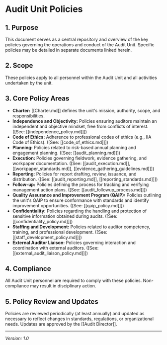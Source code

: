 # Audit Unit Policies

## 1. Purpose
This document serves as a central repository and overview of the key policies governing the operations and conduct of the Audit Unit. Specific policies may be detailed in separate documents linked herein.

## 2. Scope
These policies apply to all personnel within the Audit Unit and all activities undertaken by the unit.

## 3. Core Policy Areas
- **Charter:** [[Charter.md]] defines the unit's mission, authority, scope, and responsibilities.
- **Independence and Objectivity:** Policies ensuring auditors maintain an independent and objective mindset, free from conflicts of interest. ([See: [[independence_policy.md]]])
- **Code of Ethics:** Adherence to professional codes of ethics (e.g., IIA Code of Ethics). ([See: [[code_of_ethics.md]]])
- **Planning:** Policies related to risk-based annual planning and engagement planning. ([See: [[audit_planning.md]]])
- **Execution:** Policies governing fieldwork, evidence gathering, and workpaper documentation. ([See: [[audit_execution.md]], [[workpaper_standards.md]], [[evidence_gathering_guidelines.md]]])
- **Reporting:** Policies for report drafting, review, issuance, and distribution. ([See: [[audit_reporting.md]], [[reporting_standards.md]]])
- **Follow-up:** Policies defining the process for tracking and verifying management action plans. ([See: [[audit_followup_process.md]]])
- **Quality Assurance and Improvement Program (QAIP):** Policies outlining the unit's QAIP to ensure conformance with standards and identify improvement opportunities. ([See: [[qaip_policy.md]]])
- **Confidentiality:** Policies regarding the handling and protection of sensitive information obtained during audits. ([See: [[confidentiality_policy.md]]])
- **Staffing and Development:** Policies related to auditor competency, training, and professional development. ([See: [[staff_development_policy.md]]])
- **External Auditor Liaison:** Policies governing interaction and coordination with external auditors. ([See: [[external_audit_liaison_policy.md]]])

## 4. Compliance
All Audit Unit personnel are required to comply with these policies. Non-compliance may result in disciplinary action.

## 5. Policy Review and Updates
Policies are reviewed periodically (at least annually) and updated as necessary to reflect changes in standards, regulations, or organizational needs. Updates are approved by the [[Audit Director]].

---
*Version: 1.0* 